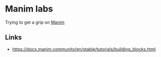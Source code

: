 # Manim labs

Trying to get a grip on [Manim](https://www.manim.community)

## Links

- https://docs.manim.community/en/stable/tutorials/building_blocks.html
